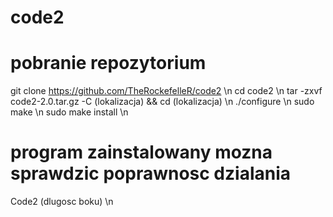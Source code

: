 # code2

# pobranie repozytorium

git clone https://github.com/TheRockefelleR/code2 \n
cd code2 \n
tar -zxvf code2-2.0.tar.gz -C (lokalizacja) && cd (lokalizacja) \n
./configure \n
sudo make \n
sudo make install \n

# program zainstalowany mozna sprawdzic poprawnosc dzialania

Code2 (dlugosc boku) \n
